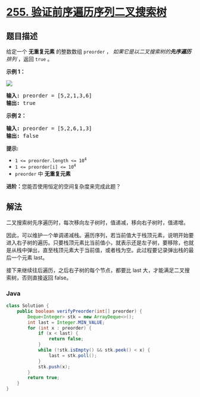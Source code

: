 # [255. 验证前序遍历序列二叉搜索树](https://leetcode.cn/problems/verify-preorder-sequence-in-binary-search-tree)

## 题目描述

<p>给定一个&nbsp;<b>无重复元素</b>&nbsp;的整数数组&nbsp;<code>preorder</code>&nbsp;，&nbsp;<em>如果它是以二叉搜索树的<strong>先序遍历</strong>排列</em><em>&nbsp;</em>，返回 <code>true</code> 。</p>

<p><strong>示例 1：</strong></p>

<p><img src="https://fastly.jsdelivr.net/gh/doocs/leetcode@main/solution/0200-0299/0255.Verify%20Preorder%20Sequence%20in%20Binary%20Search%20Tree/images/preorder-tree.jpg" /></p>

<pre>
<strong>输入: </strong>preorder = [5,2,1,3,6]
<strong>输出: </strong>true</pre>

<p><strong>示例 2：</strong></p>

<pre>
<strong>输入: </strong>preorder = [5,2,6,1,3]
<strong>输出: </strong>false</pre>

<p><strong>提示:</strong></p>

<ul>
	<li><code>1 &lt;= preorder.length &lt;= 10<sup>4</sup></code></li>
	<li><code>1 &lt;= preorder[i] &lt;= 10<sup>4</sup></code></li>
	<li><code>preorder</code>&nbsp;中&nbsp;<strong>无重复元素</strong></li>
</ul>

<p><strong>进阶：</strong>您能否使用恒定的空间复杂度来完成此题？</p>

## 解法

二叉搜索树先序遍历时，每次移向左子树时，值递减，移向右子树时，值递增。

因此，可以维护一个单调递减栈。遍历序列，若当前值大于栈顶元素，说明开始要进入右子树的遍历。只要栈顶元素比当前值小，就表示还是左子树，要移除，也就是从栈中弹出，直至栈顶元素大于当前值，或者栈为空。此过程要记录弹出栈的最后一个元素 last。

接下来继续往后遍历，之后右子树的每个节点，都要比 last 大，才能满足二叉搜索树，否则直接返回 false。

### **Java**

```java
class Solution {
    public boolean verifyPreorder(int[] preorder) {
        Deque<Integer> stk = new ArrayDeque<>();
        int last = Integer.MIN_VALUE;
        for (int x : preorder) {
            if (x < last) {
                return false;
            }
            while (!stk.isEmpty() && stk.peek() < x) {
                last = stk.poll();
            }
            stk.push(x);
        }
        return true;
    }
}
```
